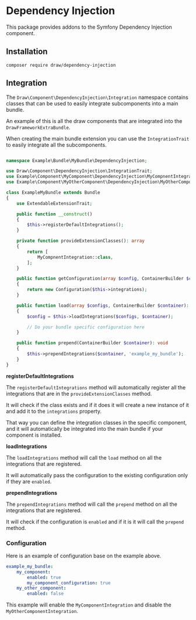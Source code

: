 # Dependency Injection

This package provides addons to the Symfony Dependency Injection component.

## Installation

```
composer require draw/dependency-injection
```

## Integration

The `Draw\Component\DependencyInjection\Integration` namespace contains classes that can be used to easily integrate
subcomponents into a main bundle.

An example of this is all the draw components that are integrated into the `DrawFrameworkExtraBundle`.

When creating the main bundle extension you can use the `IntegrationTrait` to easily integrate all the subcomponents.

```php

namespace Example\Bundle\MyBundle\DependencyInjection;

use Draw\Component\DependencyInjection\IntegrationTrait;
use Example\Component\MyComponent\DependencyInjection\MyCompnentIntegration;
use Example\Component\MyOtherComponent\DependencyInjection\MyOtherComponentIntegration;

class ExampleMyBundle extends Bundle
{
    use ExtendableExtensionTrait;

    public function __construct()
    {
        $this->registerDefaultIntegrations();
    }

    private function provideExtensionClasses(): array
    {
        return [
            MyCompnentIntegration::class,
        ];
    }

    public function getConfiguration(array $config, ContainerBuilder $container): ConfigurationInterface
    {
        return new Configuration($this->integrations);
    }

    public function load(array $configs, ContainerBuilder $container): void
    {
        $config = $this->loadIntegrations($configs, $container);

        // Do your bundle specific configuration here
    }

    public function prepend(ContainerBuilder $container): void
    {
        $this->prependIntegrations($container, 'example_my_bundle');
    }
}
```

**registerDefaultIntegrations**

The `registerDefaultIntegrations` method will automatically register all the integrations that are in the `provideExtensionClasses` method.

It will check if the class exists and if it does it will create a new instance of it and add it to the `integrations` property.

That way you can define the integration classes in the specific component, and it will automatically be integrated into the main bundle 
if your component is installed.

**loadIntegrations**

The `loadIntegrations` method will call the `load` method on all the integrations that are registered.

It will automatically pass the configuration to the existing configuration only if they are `enabled`.

**prependIntegrations**

The `prependIntegrations` method will call the `prepend` method on all the integrations that are registered.

It will check if the configuration is `enabled` and if it is it will call the `prepend` method.

### Configuration

Here is an example of configuration base on the example above.

```yaml
example_my_bundle:
    my_component:
        enabled: true
        my_component_configuration: true
    my_other_component:
        enabled: false
```

This example will enable the `MyComponentIntegration` and disable the `MyOtherComponentIntegration`.

